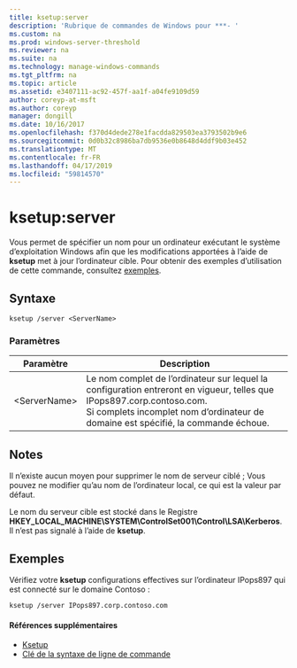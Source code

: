```yaml
---
title: ksetup:server
description: 'Rubrique de commandes de Windows pour ***- '
ms.custom: na
ms.prod: windows-server-threshold
ms.reviewer: na
ms.suite: na
ms.technology: manage-windows-commands
ms.tgt_pltfrm: na
ms.topic: article
ms.assetid: e3407111-ac92-457f-aa1f-a04fe9109d59
author: coreyp-at-msft
ms.author: coreyp
manager: dongill
ms.date: 10/16/2017
ms.openlocfilehash: f370d4dede278e1facdda829503ea3793502b9e6
ms.sourcegitcommit: 0d0b32c8986ba7db9536e0b8648d4ddf9b03e452
ms.translationtype: MT
ms.contentlocale: fr-FR
ms.lasthandoff: 04/17/2019
ms.locfileid: "59814570"
---
```

# <a name="ksetupserver"></a>ksetup:server



Vous permet de spécifier un nom pour un ordinateur exécutant le système d’exploitation Windows afin que les modifications apportées à l’aide de **ksetup** met à jour l’ordinateur cible. Pour obtenir des exemples d’utilisation de cette commande, consultez [exemples](#BKMK_Examples).

## <a name="syntax"></a>Syntaxe

```
ksetup /server <ServerName>
```

### <a name="parameters"></a>Paramètres

|Paramètre|Description|
|---------|-----------|
|\<ServerName>|Le nom complet de l’ordinateur sur lequel la configuration entreront en vigueur, telles que IPops897.corp.contoso.com.</br>Si complets incomplet nom d’ordinateur de domaine est spécifié, la commande échoue.|

## <a name="remarks"></a>Notes

Il n’existe aucun moyen pour supprimer le nom de serveur ciblé ; Vous pouvez ne modifier qu’au nom de l’ordinateur local, ce qui est la valeur par défaut.

Le nom du serveur cible est stocké dans le Registre **HKEY_LOCAL_MACHINE\SYSTEM\ControlSet001\Control\LSA\Kerberos**. Il n’est pas signalé à l’aide de **ksetup**.

## <a name="BKMK_Examples"></a>Exemples

Vérifiez votre **ksetup** configurations effectives sur l’ordinateur IPops897 qui est connecté sur le domaine Contoso :
```
ksetup /server IPops897.corp.contoso.com
```

#### <a name="additional-references"></a>Références supplémentaires

-   [Ksetup](ksetup.md)
-   [Clé de la syntaxe de ligne de commande](command-line-syntax-key.md)